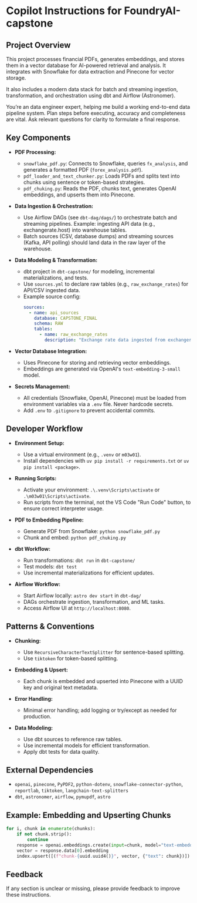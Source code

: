 # Copilot Instructions for FoundryAI-capstone

## Project Overview
This project processes financial PDFs, generates embeddings, and stores them in a vector database for AI-powered retrieval and analysis. It integrates with Snowflake for data extraction and Pinecone for vector storage.

It also includes a modern data stack for batch and streaming ingestion, transformation, and orchestration using dbt and Airflow (Astronomer).

You’re an data engineer expert, helping me build a working end-to-end data pipeline system. Plan steps before executing, accuracy and completeness are vital. Ask relevant questions for clarity to formulate a final response.

## Key Components
- **PDF Processing:**
  - `snowflake_pdf.py`: Connects to Snowflake, queries `fx_analysis`, and generates a formatted PDF (`forex_analysis.pdf`).
  - `pdf_loader_and_text_chunker.py`: Loads PDFs and splits text into chunks using sentence or token-based strategies.
  - `pdf_chuking.py`: Reads the PDF, chunks text, generates OpenAI embeddings, and upserts them into Pinecone.

- **Data Ingestion & Orchestration:**
  - Use Airflow DAGs (see `dbt-dag/dags/`) to orchestrate batch and streaming pipelines. Example: ingesting API data (e.g., exchangerate.host) into warehouse tables.
  - Batch sources (CSV, database dumps) and streaming sources (Kafka, API polling) should land data in the raw layer of the warehouse.

- **Data Modeling & Transformation:**
  - dbt project in `dbt-capstone/` for modeling, incremental materializations, and tests.
  - Use `sources.yml` to declare raw tables (e.g., `raw_exchange_rates`) for API/CSV ingested data.
  - Example source config:
    ```yaml
    sources:
      - name: api_sources
        database: CAPSTONE_FINAL
        schema: RAW
        tables:
          - name: raw_exchange_rates
            description: "Exchange rate data ingested from exchangerate.host API"
    ```

- **Vector Database Integration:**
  - Uses Pinecone for storing and retrieving vector embeddings.
  - Embeddings are generated via OpenAI's `text-embedding-3-small` model.

- **Secrets Management:**
  - All credentials (Snowflake, OpenAI, Pinecone) must be loaded from environment variables via a `.env` file. Never hardcode secrets.
  - Add `.env` to `.gitignore` to prevent accidental commits.

## Developer Workflow
- **Environment Setup:**
  - Use a virtual environment (e.g., `.venv` or `m03w01`).
  - Install dependencies with `uv pip install -r requirements.txt` or `uv pip install <package>`.
- **Running Scripts:**
  - Activate your environment: `.\.venv\Scripts\activate` or `.\m03w01\Scripts\activate`.
  - Run scripts from the terminal, not the VS Code "Run Code" button, to ensure correct interpreter usage.
- **PDF to Embedding Pipeline:**
  - Generate PDF from Snowflake: `python snowflake_pdf.py`
  - Chunk and embed: `python pdf_chuking.py`

- **dbt Workflow:**
  - Run transformations: `dbt run` in `dbt-capstone/`
  - Test models: `dbt test`
  - Use incremental materializations for efficient updates.

- **Airflow Workflow:**
  - Start Airflow locally: `astro dev start` in `dbt-dag/`
  - DAGs orchestrate ingestion, transformation, and ML tasks.
  - Access Airflow UI at `http://localhost:8080`.

## Patterns & Conventions
- **Chunking:**
  - Use `RecursiveCharacterTextSplitter` for sentence-based splitting.
  - Use `tiktoken` for token-based splitting.
- **Embedding & Upsert:**
  - Each chunk is embedded and upserted into Pinecone with a UUID key and original text metadata.
- **Error Handling:**
  - Minimal error handling; add logging or try/except as needed for production.

- **Data Modeling:**
  - Use dbt sources to reference raw tables.
  - Use incremental models for efficient transformation.
  - Apply dbt tests for data quality.

## External Dependencies
- `openai`, `pinecone`, `PyPDF2`, `python-dotenv`, `snowflake-connector-python`, `reportlab`, `tiktoken`, `langchain-text-splitters`
- `dbt`, `astronomer`, `airflow`, `pymupdf`, `astro`

## Example: Embedding and Upserting Chunks
```python
for i, chunk in enumerate(chunks):
    if not chunk.strip():
        continue
    response = openai.embeddings.create(input=chunk, model="text-embedding-3-small")
    vector = response.data[0].embedding
    index.upsert([(f"chunk-{uuid.uuid4()}", vector, {"text": chunk})])
```

## Feedback
If any section is unclear or missing, please provide feedback to improve these instructions.
